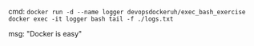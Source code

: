 cmd: ```docker run -d --name logger devopsdockeruh/exec_bash_exercise
	docker exec -it logger bash
	tail -f ./logs.txt```

msg: "Docker is easy"

